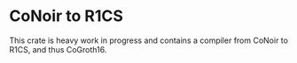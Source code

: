# CoNoir to R1CS

This crate is heavy work in progress and contains a compiler from CoNoir to R1CS, and thus CoGroth16.
